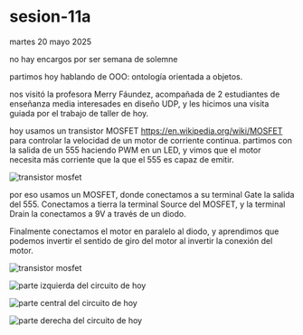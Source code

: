 # sesion-11a

martes 20 mayo 2025

no hay encargos por ser semana de solemne

partimos hoy hablando de OOO: ontología orientada a objetos.

nos visitó la profesora Merry Fáundez, acompañada de 2 estudiantes de enseñanza media interesades en diseño UDP, y les hicimos una visita guiada por el trabajo de taller de hoy.

hoy usamos un transistor MOSFET <https://en.wikipedia.org/wiki/MOSFET> para controlar la velocidad de un motor de corriente continua. partimos con la salida de un 555 haciendo PWM en un LED, y vimos que el motor necesita más corriente que la que el 555 es capaz de emitir.

![transistor mosfet](./archivos/motorPwm.png)

por eso usamos un MOSFET, donde conectamos a su terminal Gate la salida del 555. Conectamos a tierra la terminal Source del MOSFET, y la terminal Drain la conectamos a 9V a través de un diodo.

Finalmente conectamos el motor en paralelo al diodo, y aprendimos que podemos invertir el sentido de giro del motor al invertir la conexión del motor.

![transistor mosfet](./archivos/transistor-mosfet.jpg)

![parte izquierda del circuito de hoy](./archivos/circuito-01-izquierda.jpg)

![parte central del circuito de hoy](./archivos/circuito-02-centro.jpg)

![parte derecha del circuito de hoy](./archivos/circuito-03-derecha.jpg)
